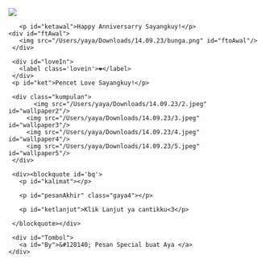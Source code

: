 <!DOCTYPE html>
<html>
<meta charset='UTF-8'/><meta content='width=device-width, initial-scale=1, user-scalable=1, minimum-scale=1, maximum-scale=5' name='viewport'/><meta content='IE=edge' http-equiv='X-UA-Compatible'/>
  
  <link rel="preconnect" href="https://fonts.googleapis.com">
  <link rel="preconnect" href="https://fonts.gstatic.com" crossorigin>
  <link href="https://fonts.googleapis.com/css2?family=Nunito+Sans:wght@400;700&display=swap" rel="stylesheet">
  <link href="https://fonts.googleapis.com/css2?family=Nerko+One&display=swap" rel="stylesheet">

  <script src="https://cdn.jsdelivr.net/npm/sweetalert2@11.0.19/dist/sweetalert2.all.min.js"></script>
  <script src="https://unpkg.com/typeit@8.7.0/dist/index.umd.js"></script><link href="/Users/yaya/Downloads/14.09.23/style.css" rel="stylesheet" type="text/css" />
  <script src="https://kit.fontawesome.com/4f3ce16e3e.js" crossorigin="anonymous"></script>
  
<head>
<title>Happy Anniversarry Ilan Sayang</title>
<link rel="icon" type="image/x-icon" href="https://www.palingit.com/favicon.ico">
<meta name="description" content="14-09-23">

</head>
<body>
	
   <audio src="/Users/yaya/Downloads/14.09.23/tiktok.com:@cidromusicsatru.mp3" id="linkmp3" class="sembunyi"></audio>
   
   <div id="bodyblur">
     <img src="/Users/yaya/Downloads/14.09.23/1.jpeg" id="wallpaper"/>
   </div>
   
   <div id='Content'>

       <p id="ketawal">Happy Anniversarry Sayangkuy!</p> 
    <div id="ftAwal">
       <img src="/Users/yaya/Downloads/14.09.23/bunga.png" id="ftoAwal"/>
     </div>
    
     <div id="loveIn">
       <label class='lovein'>❤️</label>
     </div>
     <p id="ket">Pencet Love Sayangkuy!</p>

     <div class="kumpulan">
     	   <img src="/Users/yaya/Downloads/14.09.23/2.jpeg" id="wallpaper2"/>
         <img src="/Users/yaya/Downloads/14.09.23/3.jpeg" id="wallpaper3"/>
         <img src="/Users/yaya/Downloads/14.09.23/4.jpeg" id="wallpaper4"/>
         <img src="/Users/yaya/Downloads/14.09.23/5.jpeg" id="wallpaper5"/>
     </div>
     
     <div><blockquote id='bq'>
       <p id="kalimat"></p>
       
       <p id="pesanAkhir" class="gaya4"></p>
       
       <p id="ketlanjut">Klik Lanjut ya cantikku<3</p>
       
     </blockquote></div>
     
     <div id="Tombol">
       <a id="By">&#128140; Pesan Special buat Aya </a>
    </div>

   </div>

<!-- Jangan Edit Bagian Ini --><script>
  const body = document.querySelector("body");const swalst = Swal.mixin({timer: 2500, allowOutsideClick: false, showConfirmButton: false, timerProgressBar: true, imageHeight: 90,}); audio = new Audio('' + linkmp3.src); ftganti=0;fungsi=0;fungsiAwal=0;function berjatuhan() {const heart = document.createElement("div"); heart.className = "fas fa-heart"; heart.style.left = (Math.random() * 90)+"vw"; heart.style.animationDuration = (Math.random()*3)+2+"s"; body.appendChild(heart);} setInterval(function name(params) {var heartArr = document.querySelectorAll(".fa-heart"); if (heartArr.length > 100) {heartArr[0].remove()}},100);Content.style = "opacity:1;margin-top:14vh"; const swals = Swal.mixin({allowOutsideClick: false, cancelButtonColor: '#FF0040', imageHeight: 80,}); 
  const inip = []; const iniwp = []; iden = 1; iniwp[1] = wallpaper.src; iniwp[2] = wallpaper2.src; iniwp[3] = wallpaper3.src; iniwp[4] = wallpaper4.src; iniwp[5] = wallpaper5.src;

inip[1] = "haiii Cantiknya Aya<3,<br><br>Terimakasih masih tetep sama aya, semoga ayang tetep kuat menjalani segala rancangan dan tantangan. Tetep sabar menghadapi sifatku sering membuat ayang kesal. Jika ada yang membuat ayang down *ingat aya 'lupakan yang bikin mood down ayang, nonton hiburan yang lucu Ya Sayangkuy'. Don't Give Up Trying, And Through I'll be sad";
inip[2] = "jika benar aya ada di hatimu,<br><br>bolehkah aya meminta catatan kepada ayangcu?";
inip[3] = "buatlah cowo lain cemburu dengan keberadaanku di hati ayang,<br><br>bukan malah aya yang dibuat cemburu oleh keberadaan cowo lain di sekitarmu";
inip[4] = "meskipun aya belom bisa perhatian lebih, semenarik dan peka seperti cowo lain,<br><br>tapi aya selalu memberi cinta kasih untuk ayang dengan caraku sendiri";
inip[5] = "dan aya bilang sekali lagi ya,<br><br>aya sayanggg bangettt dan sama sekali tidak ingin kehilangan ilan.<br><br>karena keberadaan ilan sangat berarti bagi aya. <br><br>stay with me. I Love U Cantikku <3";
pesanAkhir1 = inip[iden];
pesanAkhir3 = "Semangat Skripsii ayangg <3 Boleh mengerjakan skripsi sambil nangis, supaya cevatt selesai ya sayangkuy<3<br><br>Klik Dibawah Ini";

totalPesan = 5; //Input pesan!
</script>
<script src="/Users/yaya/Downloads/14.09.23/script.js"></script>
<!-- Sampai Sini -->
</body>
</html>

